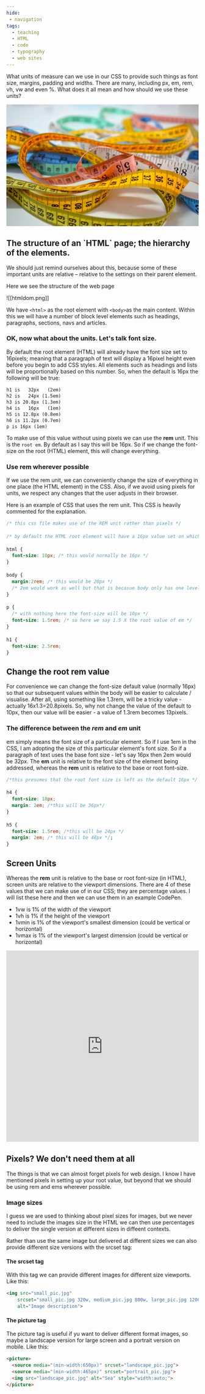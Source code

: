 ```yaml
---
hide:
 - navigation
tags:
  - teaching
  - HTML
  - code
  - typography
  - web sites
---
```


What units of measure can we use in our CSS to provide such things as font size, margins, padding and widths. There are many, including px, em, rem, vh, vw and even %. What does it all mean and how should we use these units?

![Photo by patricia serna on Unsplash](media/patricia-serna-zpz9vqqdnba-unsplash.jpg "measing tapes")

## The structure of an \`HTML\` page; the hierarchy of the elements.

We should just remind ourselves about this, because some of these important units are relative – relative to the settings on their parent element.

Here we see the structure of the web page

![[htmldom.png]]

We have `<html>` as the root element with `<body>`as the main content. Within this we will have a number of block level elements such as headings, paragraphs, sections, navs and articles.

### OK, now what about the units. Let's talk font size.

By default the root element (HTML) will already have the font size set to 16pixels; meaning that a paragraph of text will display a 16pixel height even before you begin to add CSS styles. All elements such as headings and lists will be proportionally based on this number. So, when the default is 16px the following will be true:

```
h1 is   32px   (2em)
h2 is   24px (1.5em)
h3 is 20.8px (1.3em)
h4 is   16px   (1em)
h5 is 12.8px (0.8em)
h6 is 11.2px (0.7em)
p is 16px (1em)
```

To make use of this value without using pixels we can use the **rem** unit. This is the `root em`. By default as I say this will be 16px. So if we change the font-size on the root (HTML) element, this will change everything.

### Use rem wherever possible

If we use the rem unit, we can conveniently change the size of everything in one place (the HTML element) in the CSS. Also, if we avoid using pixels for units, we respect any changes that the user adjusts in their browser.

Here is an example of CSS that uses the rem unit. This CSS is heavily commented for the explanation.

```css
/* this css file makes use of the REM unit rather than pixels */

/* by default the HTML root element will have a 16px value set on which all dimensions are set. This can be used in the child element (body) by reference to the EM unit. So a margin on the body of 1em will be the equivilent to 16px. However, we can change the value of EM in the HTML root element */

html {
  font-size: 10px; /* this would normally be 16px */
}

body {
  margin:2rem; /* this would be 20px */
  /* 2em would work as well but that is becasue body only has one level above */
}

p {
  /* with nothing here the font-size will be 10px */
  font-size: 1.5rem; /* so here we say 1.5 X the root value of em */
}

h1 {
  font-size: 2.5rem;
}
```

## Change the root rem value

For convenience we can change the font-size default value (normally 16px) so that our subsequent values within the body will be easier to calculate / visualise. After all, using something like 1.3rem, will be a tricky value - actually 16x1.3=20.8pixels. So, why not change the value of the default to 10px, then our value will be easier - a value of 1.3rem becomes 13pixels.

### The difference between the *rem* and *em* unit

em simply means the font size of a particular element. So if I use 1em in the CSS, I am adopting the size of this particular element's font size. So if a paragraph of text uses the base font size - let's say 16px then 2em would be 32px. The **em** unit is relative to the font size of the element being addressed, whereas the **rem** unit is relative to the base or root font-size.

```css
/*this presumes that the root font size is left as the default 16px */

h4 {
  font-size: 18px;
  margin: 2em; /*this will be 36px*/
}

h5 {
  font-size: 1.5rem; /*this will be 24px */
  margin: 2em; /* this will be 48px */;
}
```

## Screen Units

Whereas the **rem** unit is relative to the base or root font-size (in HTML), screen units are relative to the viewport dimensions. There are 4 of these values that we can make use of in our CSS; they are percentage values. I will list these here and then we can use them in an example CodePen.

* 1vw is 1% of the width of the viewport
* 1vh is 1% if the height of the viewport
* 1vmin is 1% of the viewport's smallest dimension (could be vertical or horizontal)
* 1vmax is 1% of the viewport's largest dimension (could be vertical or horizontal)

<iframe height="500" style="width: 100%;" scrolling="no" title="Screen Units" src="https://codepen.io/pageboy/embed/oNYyZxY?height=500&theme-id=dark&default-tab=css,result" frameborder="no" loading="lazy" allowtransparency="true" allowfullscreen="true">
  See the Pen <a href='https://codepen.io/pageboy/pen/oNYyZxY'>Screen Units</a> by Chris Jennings
  (<a href='https://codepen.io/pageboy'>@pageboy</a>) on <a href='https://codepen.io'>CodePen</a>.
</iframe>

## Pixels? We don't need them at all

The things is that we can almost forget pixels for web design. I know I have mentioned pixels in setting up your root value, but beyond that we should be using rem and ems wherever possible.

### Image sizes

I guess we are used to thinking about pixel sizes for images, but we never need to include the images size in the HTML we can then use percentages to deliver the single version at different sizes in diffeent contexts.

Rather than use the same image but delivered at different sizes we can also provide different size versions with the srcset tag:

#### The srcset tag

With this tag we can provide different images for different size viewports. Like this:

```html
<img src="small_pic.jpg"
    srcset="small_pic.jpg 320w, medium_pic.jpg 800w, large_pic.jpg 1200w"
    alt="Image description">
```

#### The picture tag

The picture tag is useful if yu want to deliver different format images, so maybe a landscape version for large screen and a portrait version on mobile. Like this:

```html
<picture>
  <source media="(min-width:650px)" srcset="landscape_pic.jpg">
  <source media="(min-width:465px)" srcset="portrait_pic.jpg">
  <img src="landscape_pic.jpg" alt="Sea" style="width:auto;">
</picture>
```